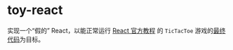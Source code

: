 # toy-react

实现一个“假的” React，以能正常运行 [React 官方教程][1] 的 `TicTacToe` 游戏的[最终代码][2]为目标。

[1]: https://reactjs.org/tutorial/tutorial.html
[2]: https://codepen.io/gaearon/pen/gWWZgR
